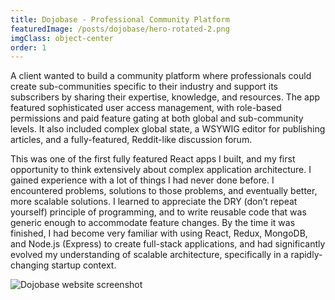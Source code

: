 ```yaml
---
title: Dojobase - Professional Community Platform
featuredImage: /posts/dojobase/hero-rotated-2.png
imgClass: object-center
order: 1
---
```


A client wanted to build a community platform where professionals could create sub-communities specific to their industry and support its subscribers by sharing their expertise, knowledge, and resources. The app featured sophisticated user access management, with role-based permissions and paid feature gating at both global and sub-community levels. It also included complex global state, a WSYWIG editor for publishing articles, and a fully-featured, Reddit-like discussion forum.

This was one of the first fully featured React apps I built, and my first opportunity to think extensively about complex application architecture. I gained experience with a lot of things I had never done before. I encountered problems, solutions to those problems, and eventually better, more scalable solutions. I learned to appreciate the DRY (don’t repeat yourself) principle of programming, and to write reusable code that was generic enough to accommodate feature changes. By the time it was finished, I had become very familiar with using React, Redux, MongoDB, and Node.js (Express) to create full-stack applications, and had significantly evolved my understanding of scalable architecture, specifically in a rapidly-changing startup context.

<img alt="Dojobase website screenshot" src="/posts/dojobase/1.png" />
